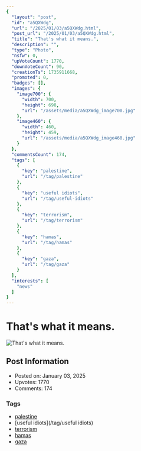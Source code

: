 ```yaml
---
{
  "layout": "post",
  "id": "a5QXWdg",
  "url": "/2025/01/03/a5QXWdg.html",
  "post_url": "/2025/01/03/a5QXWdg.html",
  "title": "That's what it means.",
  "description": "",
  "type": "Photo",
  "nsfw": 0,
  "upVoteCount": 1770,
  "downVoteCount": 90,
  "creationTs": 1735911668,
  "promoted": 0,
  "badges": [],
  "images": {
    "image700": {
      "width": 700,
      "height": 698,
      "url": "/assets/media/a5QXWdg_image700.jpg"
    },
    "image460": {
      "width": 460,
      "height": 459,
      "url": "/assets/media/a5QXWdg_image460.jpg"
    }
  },
  "commentsCount": 174,
  "tags": [
    {
      "key": "palestine",
      "url": "/tag/palestine"
    },
    {
      "key": "useful idiots",
      "url": "/tag/useful-idiots"
    },
    {
      "key": "terrorism",
      "url": "/tag/terrorism"
    },
    {
      "key": "hamas",
      "url": "/tag/hamas"
    },
    {
      "key": "gaza",
      "url": "/tag/gaza"
    }
  ],
  "interests": [
    "news"
  ]
}
---
```


# That's what it means.

![That's what it means.](/assets/media/a5QXWdg_image700.jpg)

## Post Information

- Posted on: January 03, 2025
- Upvotes: 1770
- Comments: 174

### Tags

- [palestine](/tag/palestine)
- [useful idiots](/tag/useful idiots)
- [terrorism](/tag/terrorism)
- [hamas](/tag/hamas)
- [gaza](/tag/gaza)
